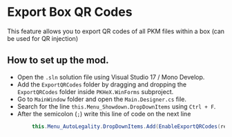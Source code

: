 # Export Box QR Codes

This feature allows you to export QR codes of all PKM files within a box (can be used for QR injection)

## How to set up the mod.

- Open the `.sln` solution file using Visual Studio 17 / Mono Develop.
- Add the `ExportQRCodes` folder by dragging and dropping the `ExportQRCodes` folder inside `PKHeX.WinForms` subproject.
- Go to `MainWindow` folder and open the `Main.Designer.cs` file.
- Search for the line `this.Menu_Showdown.DropDownItems` using `Ctrl + F`.
- After the semicolon (`;`) write this line of code on the next line

```csharp
        this.Menu_AutoLegality.DropDownItems.Add(EnableExportQRCodes(resources));
```